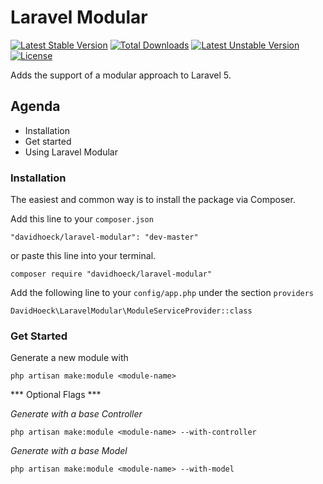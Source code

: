# Laravel Modular
[![Latest Stable Version](https://poser.pugx.org/davidhoeck/laravel-modular/v/stable)](https://packagist.org/packages/davidhoeck/laravel-modular)
[![Total Downloads](https://poser.pugx.org/davidhoeck/laravel-modular/downloads)](https://packagist.org/packages/davidhoeck/laravel-modular)
[![Latest Unstable Version](https://poser.pugx.org/davidhoeck/laravel-modular/v/unstable)](https://packagist.org/packages/davidhoeck/laravel-modular)
[![License](https://poser.pugx.org/davidhoeck/laravel-modular/license)](https://packagist.org/packages/davidhoeck/laravel-modular)

Adds the support of a modular approach to Laravel 5.

## Agenda 
* Installation 
* Get started  
* Using Laravel Modular 

<a name="installation"></a>
### Installation

The easiest and common way is to install the package via Composer.

Add this line to your `composer.json`
```
"davidhoeck/laravel-modular": "dev-master"
```
or paste this line into your terminal.
```
composer require "davidhoeck/laravel-modular"
```
Add the following line to your `config/app.php` under the section `providers`
```
DavidHoeck\LaravelModular\ModuleServiceProvider::class
```
<a name="get_started"></a>
### Get Started 

Generate a new module with
```
php artisan make:module <module-name>
```
*** Optional Flags ***

*Generate with a base Controller* 
```
php artisan make:module <module-name> --with-controller 
```

*Generate with a base Model* 
```
php artisan make:module <module-name> --with-model
```


